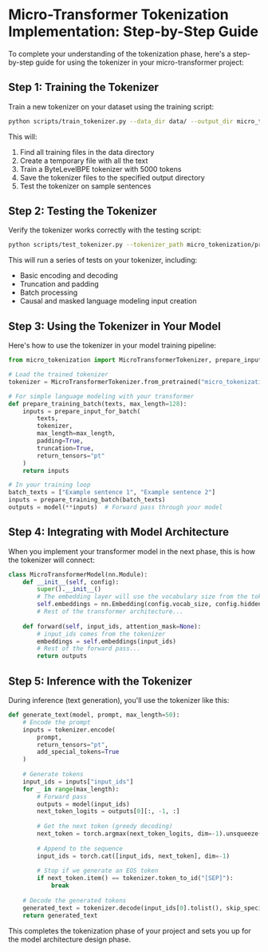 # Micro-Transformer Tokenization Implementation: Step-by-Step Guide

To complete your understanding of the tokenization phase, here's a step-by-step guide for using the tokenizer in your micro-transformer project:

## Step 1: Training the Tokenizer

Train a new tokenizer on your dataset using the training script:

```bash
python scripts/train_tokenizer.py --data_dir data/ --output_dir micro_tokenization/pretrained --vocab_size 5000
```

This will:
1. Find all training files in the data directory
2. Create a temporary file with all the text
3. Train a ByteLevelBPE tokenizer with 5000 tokens
4. Save the tokenizer files to the specified output directory
5. Test the tokenizer on sample sentences

## Step 2: Testing the Tokenizer

Verify the tokenizer works correctly with the testing script:

```bash
python scripts/test_tokenizer.py --tokenizer_path micro_tokenization/pretrained
```

This will run a series of tests on your tokenizer, including:
- Basic encoding and decoding
- Truncation and padding
- Batch processing
- Causal and masked language modeling input creation

## Step 3: Using the Tokenizer in Your Model

Here's how to use the tokenizer in your model training pipeline:

```python
from micro_tokenization import MicroTransformerTokenizer, prepare_input_for_batch

# Load the trained tokenizer
tokenizer = MicroTransformerTokenizer.from_pretrained("micro_tokenization/pretrained")

# For simple language modeling with your transformer
def prepare_training_batch(texts, max_length=128):
    inputs = prepare_input_for_batch(
        texts,
        tokenizer,
        max_length=max_length,
        padding=True,
        truncation=True,
        return_tensors="pt"
    )
    return inputs

# In your training loop
batch_texts = ["Example sentence 1", "Example sentence 2"]
inputs = prepare_training_batch(batch_texts)
outputs = model(**inputs)  # Forward pass through your model
```

## Step 4: Integrating with Model Architecture

When you implement your transformer model in the next phase, this is how the tokenizer will connect:

```python
class MicroTransformerModel(nn.Module):
    def __init__(self, config):
        super().__init__()
        # The embedding layer will use the vocabulary size from the tokenizer
        self.embeddings = nn.Embedding(config.vocab_size, config.hidden_size)
        # Rest of the transformer architecture...
    
    def forward(self, input_ids, attention_mask=None):
        # input_ids comes from the tokenizer
        embeddings = self.embeddings(input_ids)
        # Rest of the forward pass...
        return outputs
```

## Step 5: Inference with the Tokenizer

During inference (text generation), you'll use the tokenizer like this:

```python
def generate_text(model, prompt, max_length=50):
    # Encode the prompt
    inputs = tokenizer.encode(
        prompt, 
        return_tensors="pt",
        add_special_tokens=True
    )
    
    # Generate tokens
    input_ids = inputs["input_ids"]
    for _ in range(max_length):
        # Forward pass
        outputs = model(input_ids)
        next_token_logits = outputs[0][:, -1, :]
        
        # Get the next token (greedy decoding)
        next_token = torch.argmax(next_token_logits, dim=-1).unsqueeze(-1)
        
        # Append to the sequence
        input_ids = torch.cat([input_ids, next_token], dim=-1)
        
        # Stop if we generate an EOS token
        if next_token.item() == tokenizer.token_to_id("[SEP]"):
            break
    
    # Decode the generated tokens
    generated_text = tokenizer.decode(input_ids[0].tolist(), skip_special_tokens=True)
    return generated_text
```

This completes the tokenization phase of your project and sets you up for the model architecture design phase.